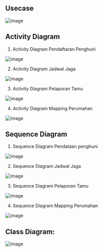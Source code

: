 ## Usecase

![image](https://github.com/Agussetiaa/Uas_anlisasistemS4/assets/115542822/4076237f-3e01-4d2a-a81d-1c0e234fdc97)

## Activity Diagram
1. Activity Diagram Pendaftaran Penghuni

![image](https://github.com/Agussetiaa/Uas_anlisasistemS4/assets/115542822/bf1bd937-871c-48ef-a9f5-ad3e388bc94d)

2. Activity Diagram Jadwal Jaga

![image](https://github.com/Agussetiaa/Uas_anlisasistemS4/assets/115542822/1e7ec66d-2e65-447c-9ef7-2bbb18547edb)

3. Activity Diagram Pelaporan Tamu

![image](https://github.com/Agussetiaa/Uas_anlisasistemS4/assets/115542822/3c175fa2-f20c-4850-96a8-7f05c0cf5f23)

4. Activity Diagram Mapping Perumahan

![image](https://github.com/Agussetiaa/Uas_anlisasistemS4/assets/115542822/3ec0aa08-3c96-48e7-8cf7-e3e0a0a4009f)


## Sequence Diagram
1. Sequence Diagram Pendataan penghuni

![image](https://github.com/Agussetiaa/Uas_anlisasistemS4/assets/115542822/c5ae12de-ee19-4475-9c75-23d9c52f4b67)

2. Sequence Diagram Jadwal Jaga

![image](https://github.com/Agussetiaa/Uas_anlisasistemS4/assets/115542822/64a93814-6cfe-4ed4-b92d-08344e63fd99)

3. Sequence Diagram Pelaporan Tamu

![image](https://github.com/Agussetiaa/Uas_anlisasistemS4/assets/115542822/49a6aeba-8005-42f6-b63e-f0fb34db009d)

4. Sequence Diagram Mapping Perumahan

![image](https://github.com/Agussetiaa/Uas_anlisasistemS4/assets/115542822/9ddb4291-f22b-4011-9678-d2ae90b4f95d)

## Class Diagram:

![image](https://github.com/Agussetiaa/Uas_anlisasistemS4/assets/115542822/034b8259-2cae-4cea-a9e6-2a1b1b1e08dc)

